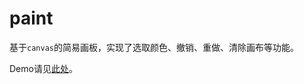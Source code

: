 # paint

基于`canvas`的简易画板，实现了选取颜色、撤销、重做、清除画布等功能。

Demo请见[此处](https://youknowznm.github.io/demos/paint/)。
